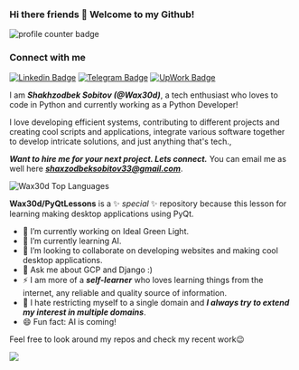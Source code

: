 ### Hi there friends 👋 Welcome to my Github!

<img src="https://komarev.com/ghpvc/?username=Wax30d" alt="profile counter badge" />

### Connect with me
[![Linkedin Badge](https://img.shields.io/badge/-Wax30d-blue?logo=Linkedin&logoColor=white&link=https://www.linkedin.com/in/Wax30d/)](https://www.linkedin.com/in/Wax30d/)
[![Telegram Badge](https://img.shields.io/badge/-Wax30d-blue?logo=telegram&logoColor=white&link=https://t.me/Wax30d)](https://t.me/Wax30d)
[![UpWork Badge](https://img.shields.io/badge/-Wax30d-green?logo=upwork&logoColor=white&link=https://www.upwork.com/freelancers/~0106c98e8bdcff0adf)](https://www.upwork.com/freelancers/~0106c98e8bdcff0adf)


I am ***Shakhzodbek Sobitov (@Wax30d)***, a tech enthusiast who loves to code in Python and currently working as a Python Developer!

I love developing efficient systems, contributing to different projects and creating cool scripts and applications, integrate various software together to develop intricate solutions, and just anything that's tech.,


***Want to hire me for your next project. Lets connect.***
You can email me as well here ***shaxzodbeksobitov33@gmail.com***.

<img src="https://github-readme-stats.vercel.app/api/top-langs/?username=Wax30d&layout=compact" alt='Wax30d Top Languages' align="center" />

**Wax30d/PyQtLessons** is a ✨ _special_ ✨ repository because this lesson for learning making desktop applications using PyQt.


- 🔭 I’m currently working on Ideal Green Light.
- 🌱 I’m currently learning AI.
- 👯 I’m looking to collaborate on developing websites and making cool desktop applications.
- 💬 Ask me about GCP and Django :)
- :zap: I am more of a ***self-learner*** who loves learning things from the internet, any reliable and quality source of information.
- :open_hands: I hate restricting myself to a single domain and ***I always try to extend my interest in multiple domains***.
- 😄 Fun fact: AI is coming!



Feel free to look around my repos and check my recent work😉
  

<img 
   src="https://github-readme-stats.vercel.app/api?username=Wax30d&show_icons=true&theme=tokyonight" 
/>
